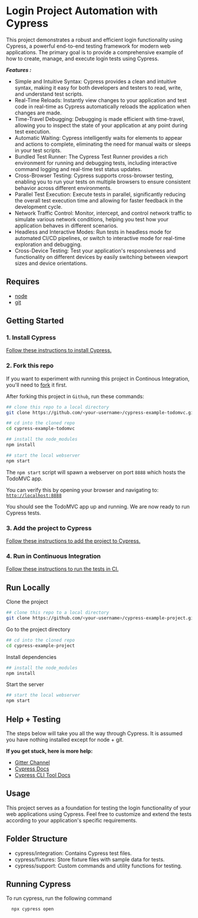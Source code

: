 
# Login Project Automation with Cypress

This project demonstrates a robust and efficient login functionality using Cypress, a powerful end-to-end testing framework for modern web applications. The primary goal is to provide a comprehensive example of how to create, manage, and execute login tests using Cypress.

***Features :***
* Simple and Intuitive Syntax: Cypress provides a clean and intuitive syntax, making it easy for both developers and testers to read, write, and understand test scripts.
* Real-Time Reloads: Instantly view changes to your application and test code in real-time as Cypress automatically reloads the application when changes are made.
* Time-Travel Debugging: Debugging is made efficient with time-travel, allowing you to inspect the state of your application at any point during test execution.
* Automatic Waiting: Cypress intelligently waits for elements to appear and actions to complete, eliminating the need for manual waits or sleeps in your test scripts.
* Bundled Test Runner: The Cypress Test Runner provides a rich environment for running and debugging tests, including interactive command logging and real-time test status updates.
* Cross-Browser Testing: Cypress supports cross-browser testing, enabling you to run your tests on multiple browsers to ensure consistent behavior across different environments.
* Parallel Test Execution: Execute tests in parallel, significantly reducing the overall test execution time and allowing for faster feedback in the development cycle.
* Network Traffic Control: Monitor, intercept, and control network traffic to simulate various network conditions, helping you test how your application behaves in different scenarios.
* Headless and Interactive Modes: Run tests in headless mode for automated CI/CD pipelines, or switch to interactive mode for real-time exploration and debugging.
* Cross-Device Testing: Test your application's responsiveness and functionality on different devices by easily switching between viewport sizes and device orientations.
## Requires
* [node](https://nodejs.org/en/)
* [git](https://git-scm.com/)
    
## Getting Started ##

### 1. Install Cypress

[Follow these instructions to install Cypress.](https://on.cypress.io/guides/installing-and-running#section-installing)

### 2. Fork this repo

If you want to experiment with running this project in Continous Integration, you'll need to [fork](https://github.com/cypress-io/cypress-example-todomvc#fork-destination-box) it first.

After forking this project in `Github`, run these commands:

```bash
## clone this repo to a local directory
git clone https://github.com/<your-username>/cypress-example-todomvc.git

## cd into the cloned repo
cd cypress-example-todomvc

## install the node_modules
npm install

## start the local webserver
npm start
```

The `npm start` script will spawn a webserver on port `8888` which hosts the TodoMVC app.

You can verify this by opening your browser and navigating to: [`http://localhost:8888`](http://localhost:8888)

You should see the TodoMVC app up and running. We are now ready to run Cypress tests.

### 3. Add the project to Cypress

[Follow these instructions to add the project to Cypress.](https://on.cypress.io/guides/getting-started/installing-cypress#Installing)

### 4. Run in Continuous Integration

[Follow these instructions to run the tests in CI.](https://on.cypress.io/guides/continuous-integration#section-running-in-ci)

## Run Locally

Clone the project

```bash
## clone this repo to a local directory
git clone https://github.com/<your-username>/cypress-example-project.git
```

Go to the project directory

```bash
## cd into the cloned repo
cd cypress-example-project
```

Install dependencies

```bash
## install the node_modules
npm install
```

Start the server

```bash
## start the local webserver
npm start
```

## Help + Testing

The steps below will take you all the way through Cypress. It is assumed you have nothing installed except for node + git.

**If you get stuck, here is more help:**

* [Gitter Channel](https://gitter.im/cypress-io/cypress)
* [Cypress Docs](https://on.cypress.io)
* [Cypress CLI Tool Docs](https://github.com/cypress-io/cypress-cli)
## Usage ##

This project serves as a foundation for testing the login functionality of your web applications using Cypress. Feel free to customize and extend the tests according to your application's specific requirements.

## Folder Structure ##
* cypress/integration: Contains Cypress test files.
* cypress/fixtures: Store fixture files with sample data for tests.
* cypress/support: Custom commands and utility functions for testing.


## Running Cypress

To run cypress, run the following command

```bash
  npx cypress open
```

